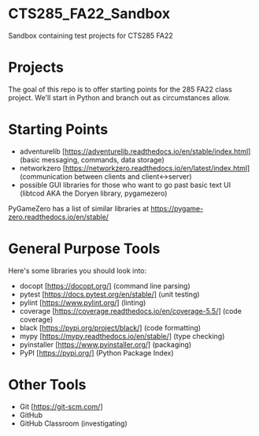 # CTS285_FA22_Sandbox
Sandbox containing test projects for CTS285 FA22

# Projects
The goal of this repo is to offer starting points for the 285 FA22 class project. We'll start in Python and branch out as circumstances allow.

# Starting Points
- adventurelib [https://adventurelib.readthedocs.io/en/stable/index.html] (basic messaging, commands, data storage)
- networkzero [https://networkzero.readthedocs.io/en/latest/index.html] (communication between clients and client<->server)
- possible GUI libraries for those who want to go past basic text UI (libtcod AKA the Doryen library, pygamezero)

PyGameZero has a list of similar libraries at https://pygame-zero.readthedocs.io/en/stable/

# General Purpose Tools
Here's some libraries you should look into:
- docopt [https://docopt.org/] (command line parsing)
- pytest [https://docs.pytest.org/en/stable/] (unit testing)
- pylint [https://www.pylint.org/] (linting)
- coverage [https://coverage.readthedocs.io/en/coverage-5.5/] (code coverage)
- black [https://pypi.org/project/black/] (code formatting)
- mypy [https://mypy.readthedocs.io/en/stable/] (type checking)
- pyinstaller [https://www.pyinstaller.org/] (packaging)
- PyPI [https://pypi.org/] (Python Package Index)

# Other Tools
- Git [https://git-scm.com/]
- GitHub 
- GitHub Classroom (investigating)

